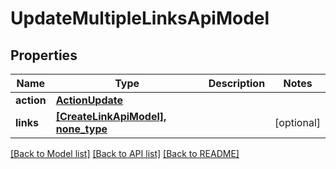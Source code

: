 # UpdateMultipleLinksApiModel


## Properties
Name | Type | Description | Notes
------------ | ------------- | ------------- | -------------
**action** | [**ActionUpdate**](ActionUpdate.md) |  | 
**links** | [**[CreateLinkApiModel], none_type**](CreateLinkApiModel.md) |  | [optional] 

[[Back to Model list]](../README.md#documentation-for-models) [[Back to API list]](../README.md#documentation-for-api-endpoints) [[Back to README]](../README.md)


